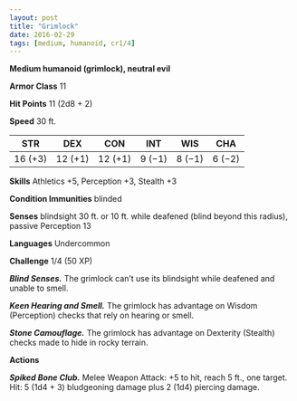 ```yaml
---
layout: post
title: "Grimlock"
date: 2016-02-29
tags: [medium, humanoid, cr1/4]
---
```


**Medium humanoid (grimlock), neutral evil**

**Armor Class** 11

**Hit Points** 11 (2d8 + 2)

**Speed** 30 ft.

|   STR   |   DEX   |   CON   |   INT   |   WIS   |   CHA   |
|:-----:|:-----:|:-----:|:-----:|:-----:|:-----:|
| 16 (+3) | 12 (+1) | 12 (+1) | 9 (−1) | 8 (−1) | 6 (−2) |

**Skills** Athletics +5, Perception +3, Stealth +3 

**Condition Immunities** blinded 

**Senses** blindsight 30 ft. or 10 ft. while deafened (blind beyond this radius), passive Perception 13 

**Languages** Undercommon 

**Challenge** 1/4 (50 XP)  

***Blind Senses.*** The grimlock can’t use its blindsight while deafened and unable to smell. 

***Keen Hearing and Smell.*** The grimlock has advantage on Wisdom (Perception) checks that rely on hearing or smell. 

***Stone Camouflage.*** The grimlock has advantage on Dexterity (Stealth) checks made to hide in rocky terrain.

**Actions** 

***Spiked Bone Club.*** Melee Weapon Attack: +5 to hit, reach 5 ft., one target. Hit: 5 (1d4 + 3) bludgeoning damage plus 2 (1d4) piercing damage.
